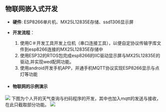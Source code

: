 ## 物联网嵌入式开发
- **硬件**:
    ESP8266单片机、MX25L12835E存储、ssd1306显示屏
- **开发流程**：
    1. 使用C＃开发工具开发上位机（串口连接工具），以便自定协议传输字库文件到esp8266连接的MX25L12835E存储中
    2. 使用ESP32的RTOS包完成esp8266的IIC驱动显示屏与MX25L12835E的驱动,并实现wed配网功能。
    3. 使用android开发手机APP，并通手机MQTT协议实现ESP8266显示与点灯等功能

- #### 物联网的示例演示
![](https://cdn.jsdelivr.net/gh/praybb/praybb.github.io/blog//esp8266.jpg)
下图为个人开的天气查询与扫码程序的开发，其中也加入mqtt的发送与接收，在此只截取部分功能。
![](https://cdn.jsdelivr.net/gh/praybb/praybb.github.io/blog/android.jpg)

